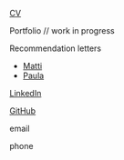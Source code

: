 <a href="/CV%202019%20Ciprian%20Florea.pdf" target="_blank">CV</a>


Portfolio // work in progress


Recommendation letters
<ul>
  <li><a href="/Matti.pdf">Matti</a></li>
  <li><a href="/Paula.pdf">Paula</a></li>
</ul>


<a href="https://www.linkedin.com/in/cflorea-r/" target="_blank">LinkedIn</a>


<a href="https://github.com/cflorea-r" target="_blank">GitHub</a>


email


phone
